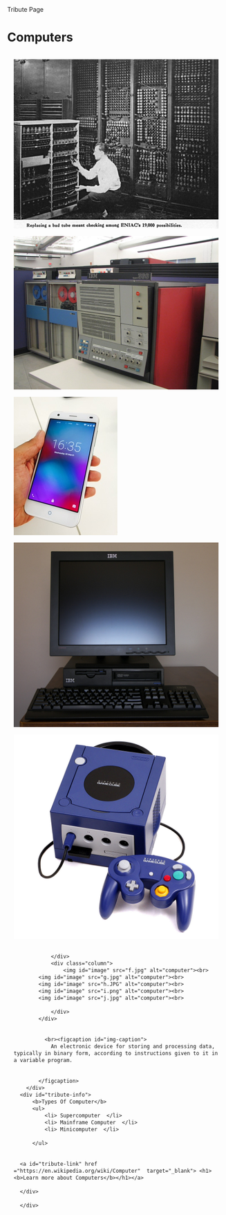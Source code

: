 <html>
    <style>
        
#main{
    max-width: 1100px; 
    max-height: 100%;
    margin: 30px auto;
    padding: 15px;
    background-color:rgb(204, 146, 75);
    border-radius: 5px;

}
#h1 {
    text-align:center;

}
#img-caption{
    width:auto ;
}
#image{
    display:block;
    max-width: 100%;
    height:auto;
}
#img-div{
    max-width: 600px;
    margin: 0 auto;
    padding: 15px;
}
#tribute-info{
    text-align:center;
}
    </style>
    <link rel="stylesheet" href="tributepage.css">
    <div id="main"> Tribute Page
        <h1 id="title"> Computers 
        </h1>
        <div id="img-div">
            <div class="row">
                <div class="column">
                    <img id="image" src="a.jpg" alt="computer"><br>
            <img id="image" src="b.jpg" alt="computer"><br>
            <img id="image" src="c.JPG" alt="computer"><br>
            <img id="image" src="d.jpg" alt="computer"><br>
            <img id="image" src="e.jpg" alt="computer"><br>

                </div>
                <div class="column">
                    <img id="image" src="f.jpg" alt="computer"><br>
            <img id="image" src="g.jpg" alt="computer"><br>
            <img id="image" src="h.JPG" alt="computer"><br>
            <img id="image" src="i.png" alt="computer"><br>
            <img id="image" src="j.jpg" alt="computer"><br>

                </div>
            </div>
            
            
              <br><figcaption id="img-caption">
                An electronic device for storing and processing data, typically in binary form, according to instructions given to it in a variable program.


            </figcaption>
        </div>
      <div id="tribute-info">
          <b>Types Of Computer</b>
          <ul>
              <li> Supercomputer  </li>
              <li> Mainframe Computer  </li>
              <li> Minicomputer  </li>
        
          </ul>

      
      <a id="tribute-link" href ="https://en.wikipedia.org/wiki/Computer"  target="_blank"> <h1><b>Learn more about Computers</b></h1></a>
      
      </div>
      
      </div>





</html>
